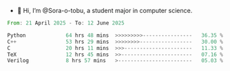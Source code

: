 - 👋 Hi, I’m @Sora-o-tobu, a student major in computer science.

<!--START_SECTION:waka-->

```rust
From: 21 April 2025 - To: 12 June 2025

Python             64 hrs 48 mins  >>>>>>>>>----------------   36.35 %
C++                53 hrs 29 mins  >>>>>>>>-----------------   30.00 %
C                  20 hrs 11 mins  >>>----------------------   11.33 %
TeX                12 hrs 45 mins  >>-----------------------   07.16 %
Verilog            8 hrs 57 mins   >------------------------   05.03 %
```

<!--END_SECTION:waka-->

<!---
<img align='center' src='https://raw.githubusercontent.com/Sora-o-tobu/Sora-o-tobu/main/OneLastSora.png' width='410px'>
--->
<!---
Sora-o-tobu/Sora-o-tobu is a ✨ special ✨ repository because its `README.md` (this file) appears on your GitHub profile.
You can click the Preview link to take a look at your changes.
--->
